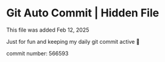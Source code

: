# Git Auto Commit | Hidden File

This file was added Feb 12, 2025

Just for fun and keeping my daily git commit active 🤪

commit number: 566593
